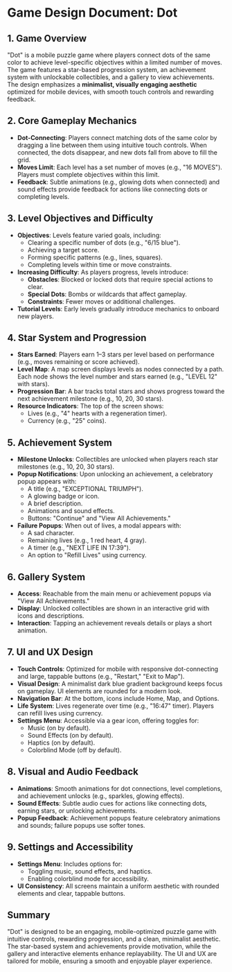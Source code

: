 # Game Design Document: Dot

## 1. Game Overview

"Dot" is a mobile puzzle game where players connect dots of the same color to achieve level-specific objectives within a limited number of moves. The game features a star-based progression system, an achievement system with unlockable collectibles, and a gallery to view achievements. The design emphasizes a **minimalist, visually engaging aesthetic** optimized for mobile devices, with smooth touch controls and rewarding feedback.

## 2. Core Gameplay Mechanics

- **Dot-Connecting**: Players connect matching dots of the same color by dragging a line between them using intuitive touch controls. When connected, the dots disappear, and new dots fall from above to fill the grid.
- **Moves Limit**: Each level has a set number of moves (e.g., "16 MOVES"). Players must complete objectives within this limit.
- **Feedback**: Subtle animations (e.g., glowing dots when connected) and sound effects provide feedback for actions like connecting dots or completing levels.

## 3. Level Objectives and Difficulty

- **Objectives**: Levels feature varied goals, including:
  - Clearing a specific number of dots (e.g., "6/15 blue").
  - Achieving a target score.
  - Forming specific patterns (e.g., lines, squares).
  - Completing levels within time or move constraints.
- **Increasing Difficulty**: As players progress, levels introduce:
  - **Obstacles**: Blocked or locked dots that require special actions to clear.
  - **Special Dots**: Bombs or wildcards that affect gameplay.
  - **Constraints**: Fewer moves or additional challenges.
- **Tutorial Levels**: Early levels gradually introduce mechanics to onboard new players.

## 4. Star System and Progression

- **Stars Earned**: Players earn 1–3 stars per level based on performance (e.g., moves remaining or score achieved).
- **Level Map**: A map screen displays levels as nodes connected by a path. Each node shows the level number and stars earned (e.g., "LEVEL 12" with stars).
- **Progression Bar**: A bar tracks total stars and shows progress toward the next achievement milestone (e.g., 10, 20, 30 stars).
- **Resource Indicators**: The top of the screen shows:
  - Lives (e.g., "4" hearts with a regeneration timer).
  - Currency (e.g., "25" coins).

## 5. Achievement System

- **Milestone Unlocks**: Collectibles are unlocked when players reach star milestones (e.g., 10, 20, 30 stars).
- **Popup Notifications**: Upon unlocking an achievement, a celebratory popup appears with:
  - A title (e.g., "EXCEPTIONAL TRIUMPH").
  - A glowing badge or icon.
  - A brief description.
  - Animations and sound effects.
  - Buttons: "Continue" and "View All Achievements."
- **Failure Popups**: When out of lives, a modal appears with:
  - A sad character.
  - Remaining lives (e.g., 1 red heart, 4 gray).
  - A timer (e.g., "NEXT LIFE IN 17:39").
  - An option to "Refill Lives" using currency.

## 6. Gallery System

- **Access**: Reachable from the main menu or achievement popups via "View All Achievements."
- **Display**: Unlocked collectibles are shown in an interactive grid with icons and descriptions.
- **Interaction**: Tapping an achievement reveals details or plays a short animation.

## 7. UI and UX Design

- **Touch Controls**: Optimized for mobile with responsive dot-connecting and large, tappable buttons (e.g., "Restart," "Exit to Map").
- **Visual Design**: A minimalist dark blue gradient background keeps focus on gameplay. UI elements are rounded for a modern look.
- **Navigation Bar**: At the bottom, icons include Home, Map, and Options.
- **Life System**: Lives regenerate over time (e.g., "16:47" timer). Players can refill lives using currency.
- **Settings Menu**: Accessible via a gear icon, offering toggles for:
  - Music (on by default).
  - Sound Effects (on by default).
  - Haptics (on by default).
  - Colorblind Mode (off by default).

## 8. Visual and Audio Feedback

- **Animations**: Smooth animations for dot connections, level completions, and achievement unlocks (e.g., sparkles, glowing effects).
- **Sound Effects**: Subtle audio cues for actions like connecting dots, earning stars, or unlocking achievements.
- **Popup Feedback**: Achievement popups feature celebratory animations and sounds; failure popups use softer tones.

## 9. Settings and Accessibility

- **Settings Menu**: Includes options for:
  - Toggling music, sound effects, and haptics.
  - Enabling colorblind mode for accessibility.
- **UI Consistency**: All screens maintain a uniform aesthetic with rounded elements and clear, tappable buttons.

## Summary

"Dot" is designed to be an engaging, mobile-optimized puzzle game with intuitive controls, rewarding progression, and a clean, minimalist aesthetic. The star-based system and achievements provide motivation, while the gallery and interactive elements enhance replayability. The UI and UX are tailored for mobile, ensuring a smooth and enjoyable player experience.